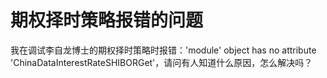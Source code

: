 # 期权择时策略报错的问题

我在调试李自龙博士的期权择时策略时报错：'module' object has no attribute 'ChinaDataInterestRateSHIBORGet'，请问有人知道什么原因，怎么解决吗？